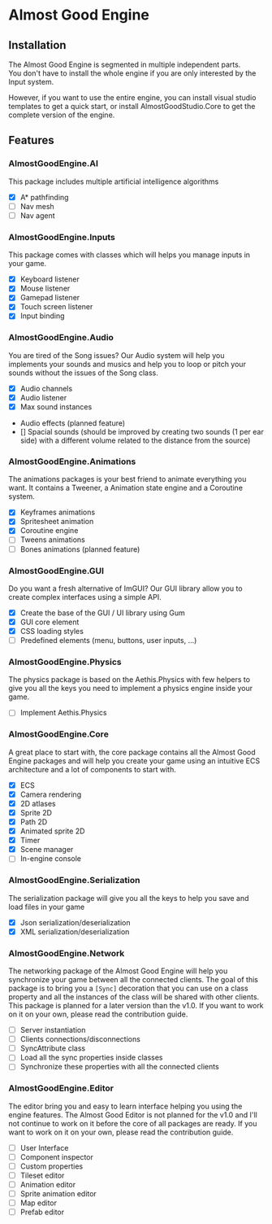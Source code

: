 # Almost Good Engine

## Installation
The Almost Good Engine is segmented in multiple independent parts.  
You don't have to install the whole engine if you are only interested by the Input system.

However, if you want to use the entire engine, you can install visual studio templates to get a quick start, or install AlmostGoodStudio.Core to get the complete version of the engine.

## Features

### AlmostGoodEngine.AI
This package includes multiple artificial intelligence algorithms  
- [X] A* pathfinding  
- [ ] Nav mesh  
- [ ] Nav agent  

### AlmostGoodEngine.Inputs
This package comes with classes which will helps you manage inputs in your game.  
- [X] Keyboard listener  
- [X] Mouse listener  
- [X] Gamepad listener  
- [X] Touch screen listener  
- [X] Input binding  

### AlmostGoodEngine.Audio
You are tired of the Song issues? Our Audio system will help you implements your sounds and musics and help you to loop or pitch your sounds without the issues of the Song class.  
- [X] Audio channels  
- [X] Audio listener  
- [X] Max sound instances  
- Audio effects (planned feature)
- [] Spacial sounds (should be improved by creating two sounds (1 per ear side) with a different volume related to the distance from the source)

### AlmostGoodEngine.Animations
The animations packages is your best friend to animate everything you want.
It contains a Tweener, a Animation state engine and a Coroutine system.  
- [X] Keyframes animations  
- [X] Spritesheet animation  
- [X] Coroutine engine  
- [ ] Tweens animations  
- [ ] Bones animations (planned feature)

### AlmostGoodEngine.GUI
Do you want a fresh alternative of ImGUI? Our GUI library allow you to create complex interfaces using a simple API.  
- [X] Create the base of the GUI / UI library using Gum
- [X] GUI core element  
- [X] CSS loading styles  
- [ ] Predefined elements (menu, buttons, user inputs, ...)

### AlmostGoodEngine.Physics
The physics package is based on the Aethis.Physics with few helpers to give you all the keys you need to implement a physics engine inside your game.
- [ ] Implement Aethis.Physics

### AlmostGoodEngine.Core
A great place to start with, the core package contains all the Almost Good Engine packages and will help you create your game using an intuitive ECS architecture and a lot of components to start with.  
- [X] ECS  
- [X] Camera rendering  
- [X] 2D atlases  
- [X] Sprite 2D  
- [X] Path 2D  
- [X] Animated sprite 2D  
- [X] Timer  
- [X] Scene manager  
- [ ] In-engine console

### AlmostGoodEngine.Serialization
The serialization package will give you all the keys to help you save and load files in your game
- [X] Json serialization/deserialization
- [X] XML serialization/deserialization

### AlmostGoodEngine.Network
The networking package of the Almost Good Engine will help you synchronize your game between all the connected clients.
The goal of this package is to bring you a `[Sync]` decoration that you can use on a class property and all the instances of the class will be shared with other clients.
This package is planned for a later version than the v1.0.
If you want to work on it on your own, please read the contribution guide.
- [ ] Server instantiation
- [ ] Clients connections/disconnections
- [ ] SyncAttribute class
- [ ] Load all the sync properties inside classes
- [ ] Synchronize these properties with all the connected clients

### AlmostGoodEngine.Editor
The editor bring you and easy to learn interface helping you using the engine features.
The Almost Good Editor is not planned for the v1.0 and I'll not continue to work on it before the core of all packages are ready.
If you want to work on it on your own, please read the contribution guide.
- [ ] User Interface
- [ ] Component inspector
- [ ] Custom properties
- [ ] Tileset editor
- [ ] Animation editor
- [ ] Sprite animation editor
- [ ] Map editor
- [ ] Prefab editor